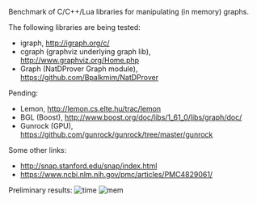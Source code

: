 Benchmark of C/C++/Lua libraries for manipulating (in memory) graphs.

The following libraries are being tested:
* igraph, http://igraph.org/c/
* cgraph (graphviz underlying graph lib), http://www.graphviz.org/Home.php
* Graph (NatDProver Graph module), https://github.com/Bpalkmim/NatDProver

Pending:
* Lemon, http://lemon.cs.elte.hu/trac/lemon
* BGL (Boost), http://www.boost.org/doc/libs/1_61_0/libs/graph/doc/
* Gunrock (GPU), https://github.com/gunrock/gunrock/tree/master/gunrock

Some other links:
* http://snap.stanford.edu/snap/index.html
* https://www.ncbi.nlm.nih.gov/pmc/articles/PMC4829061/

Preliminary results:
![time](http://www.telemidia.puc-rio.br/~gflima/misc/GraphProver-benchmarks/time.png)
![mem](http://www.telemidia.puc-rio.br/~gflima/misc/GraphProver-benchmarks/mem.png)

